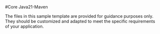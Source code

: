 #Core Java21-Maven

The files in this sample template are provided for guidance purposes only. They should be customized and adapted to meet the specific requirements of your application.
